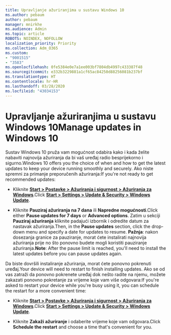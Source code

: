 ```yaml
---
title: Upravljanje ažuriranjima u sustavu Windows 10
ms.author: pebaum
author: pebaum
manager: mnirkhe
ms.audience: Admin
ms.topic: article
ROBOTS: NOINDEX, NOFOLLOW
localization_priority: Priority
ms.collection: Adm_O365
ms.custom:
- "9001515"
- "3583"
ms.openlocfilehash: 0fe5384e0e7a1ee003bf7804db4997c433387f48
ms.sourcegitcommit: e332b3229881a1cf65ac84250d88256081b237bf
ms.translationtype: HT
ms.contentlocale: hr-HR
ms.lasthandoff: 03/28/2020
ms.locfileid: "43034153"
---
```

# <a name="manage-updates-in-windows-10"></a><span data-ttu-id="3f0ac-102">Upravljanje ažuriranjima u sustavu Windows 10</span><span class="sxs-lookup"><span data-stu-id="3f0ac-102">Manage updates in Windows 10</span></span>

<span data-ttu-id="3f0ac-103">Sustav Windows 10 pruža vam mogućnost odabira kako i kada želite nabaviti najnovija ažuriranja da bi vaš uređaj radio besprijekorno i sigurno.</span><span class="sxs-lookup"><span data-stu-id="3f0ac-103">Windows 10 offers you the choice of when and how to get the latest updates to keep your device running smoothly and securely.</span></span> <span data-ttu-id="3f0ac-104">Ako niste spremni za primanje preporučenih ažuriranja:</span><span class="sxs-lookup"><span data-stu-id="3f0ac-104">If you're not ready to get recommended updates:</span></span>

- <span data-ttu-id="3f0ac-105">Kliknite **[Start > Postavke > Ažuriranja i sigurnost > Ažuriranja za Windows](ms-settings:windowsupdate)**.</span><span class="sxs-lookup"><span data-stu-id="3f0ac-105">Click **[Start > Settings > Update & Security > Windows Update](ms-settings:windowsupdate)**.</span></span>

- <span data-ttu-id="3f0ac-106">Kliknite **Pauziraj ažuriranja na 7 dana** ili **Napredne mogućnosti**.</span><span class="sxs-lookup"><span data-stu-id="3f0ac-106">Click either **Pause updates for 7 days** or **Advanced options**.</span></span> <span data-ttu-id="3f0ac-107">Zatim u sekciji **Pauziraj ažuriranja** kliknite padajući izbornik i odredite datum za nastavak ažuriranja.</span><span class="sxs-lookup"><span data-stu-id="3f0ac-107">Then, in the **Pause updates** section, click the drop-down menu and specify a date for updates to resume.</span></span> <span data-ttu-id="3f0ac-108">**Pažnja**: nakon dosezanja granice za pauziranje, morat ćete instalirati najnovija ažuriranja prije no što ponovno budete mogli koristiti pauziranje ažuriranja.</span><span class="sxs-lookup"><span data-stu-id="3f0ac-108">**Note**: After the pause limit is reached, you'll need to install the latest updates before you can pause updates again.</span></span>

<span data-ttu-id="3f0ac-109">Da biste dovršili instaliranje ažuriranja, morat ćete ponovno pokrenuti uređaj.</span><span class="sxs-lookup"><span data-stu-id="3f0ac-109">Your device will need to restart to finish installing updates.</span></span> <span data-ttu-id="3f0ac-110">Ako se od vas zatraži da ponovno pokrenete uređaj dok nešto radite na njemu, možete zakazati ponovno pokretanje za vrijeme koje vam više odgovara:</span><span class="sxs-lookup"><span data-stu-id="3f0ac-110">If you're asked to restart your device while you're busy using it, you can schedule the restart for a more convenient time:</span></span>

- <span data-ttu-id="3f0ac-111">Kliknite **[Start > Postavke > Ažuriranja i sigurnost > Ažuriranja za Windows](ms-settings:windowsupdate)**.</span><span class="sxs-lookup"><span data-stu-id="3f0ac-111">Click **[Start > Settings > Update & Security > Windows Update](ms-settings:windowsupdate)**.</span></span>

- <span data-ttu-id="3f0ac-112">Kliknite **Zakaži ažuriranje** i odaberite vrijeme koje vam odgovara.</span><span class="sxs-lookup"><span data-stu-id="3f0ac-112">Click **Schedule the restart** and choose a time that's convenient for you.</span></span>
